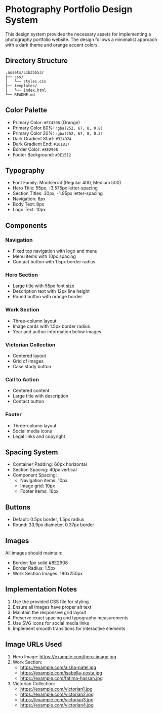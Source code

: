 # Photography Portfolio Design System

This design system provides the necessary assets for implementing a photography portfolio website. The design follows a minimalist approach with a dark theme and orange accent colors.

## Directory Structure

```
.assets/51b3bb53/
├── css/
│   └── styles.css
├── templates/
│   └── index.html
└── README.md
```

## Color Palette

- Primary Color: `#FC4308` (Orange)
- Primary Color 80%: `rgba(252, 67, 8, 0.8)`
- Primary Color 30%: `rgba(252, 67, 8, 0.3)`
- Dark Gradient Start: `#324D2A`
- Dark Gradient End: `#101817`
- Border Color: `#8E2908`
- Footer Background: `#0E1512`

## Typography

- Font Family: Montserrat (Regular 400, Medium 500)
- Hero Title: 55px, -3.575px letter-spacing
- Section Titles: 30px, -1.95px letter-spacing
- Navigation: 8px
- Body Text: 8px
- Logo Text: 10px

## Components

### Navigation
- Fixed top navigation with logo and menu
- Menu items with 10px spacing
- Contact button with 1.5px border radius

### Hero Section
- Large title with 55px font size
- Description text with 12px line height
- Round button with orange border

### Work Section
- Three-column layout
- Image cards with 1.5px border radius
- Year and author information below images

### Victorian Collection
- Centered layout
- Grid of images
- Case study button

### Call to Action
- Centered content
- Large title with description
- Contact button

### Footer
- Three-column layout
- Social media icons
- Legal links and copyright

## Spacing System

- Container Padding: 60px horizontal
- Section Spacing: 40px vertical
- Component Spacing: 
  - Navigation items: 10px
  - Image grid: 10px
  - Footer items: 16px

## Buttons

- Default: 0.5px border, 1.5px radius
- Round: 33.9px diameter, 0.37px border

## Images

All images should maintain:
- Border: 1px solid #8E2908
- Border Radius: 1.5px
- Work Section Images: 180x250px

## Implementation Notes

1. Use the provided CSS file for styling
2. Ensure all images have proper alt text
3. Maintain the responsive grid layout
4. Preserve exact spacing and typography measurements
5. Use SVG icons for social media links
6. Implement smooth transitions for interactive elements

## Image URLs Used

1. Hero Image: https://example.com/hero-image.jpg
2. Work Section:
   - https://example.com/aisha-patel.jpg
   - https://example.com/isabella-costa.jpg
   - https://example.com/fatima-hassan.jpg
3. Victorian Collection:
   - https://example.com/victorian1.jpg
   - https://example.com/victorian2.jpg
   - https://example.com/victorian3.jpg
   - https://example.com/victorian4.jpg